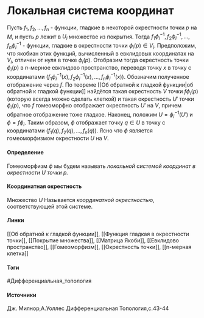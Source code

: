 # Локальная система координат
Пусть $f_{1},f_{2},\dots,f_{n}$ - функции, гладкие в некоторой окрестности точки $p$ на $M$, и пусть $p$ лежит в $U_{i}$ множестве из покрытия. Тогда $f_{1}\phi_{i}^{-1},f_{2}\phi_{i}^{-1},\dots,f_{n}\phi_{i}^{-1}$ - функции, гладкие в окрестности точки $\phi_{i}(p)\in V_{i}$. 
Предположим, что якобиан этих функций, вычисленный в евклидовых координатах на $V_{i}$, отличен от нуля в точке $\phi_{i}(p)$. Отобразим тогда окрестность точки $\phi_{i}(p)$ в $n$-мерное евклидово пространство, переводя точку $x$ в точку с координатами $(f_{1}\phi_{i}^{-1}(x),f_{2}\phi_{i}^{-1}(x),\dots,f_{n}\phi_{i}^{-1}(x))$. Обозначим полученное отображение через $f$. По теореме [[Об обратной к гладкой функции|об обратной к гладкой функции]] найдётся такая окрестность $V$ точки $f\phi_{i}(p)$(которую всегда можно сделать клеткой) и такая окрестность $U'$ точки $\phi_{i}(p)$, что $f$ гомеоморфно отображает окрестность $U'$ на $V$, причем обратное отображение тоже гладкое. Наконец, положим $U=\phi_{i}^{-1}(U')$ и $\phi=f\phi_{i}$. Таким образом, $\phi$ отображает точку $q\in U$ в точку с координатами $(f_{1}(q),f_{2}(q),\dots,f_{n}(q))$. Ясно что $\phi$ является гомеоморфизмом окрестности $U$ на $V$.

#### Определение
Гомеоморфизм $\phi$ мы будем называть *локальной системой координат в окрестности $U$ точки $p$.* 
#### Координатная окрестность
Множество $U$ Называется *координатной окрестностью*, соответствующей этой системе.
#### Линки
 [[Об обратной к гладкой функции]],
 [[Функция гладкая в окрестности точки]],
 [[Покрытие множества]],
 [[Матрица Якоби]],
 [[Евклидово пространство]],
 [[Гомеоморфизм]],
 [[Окрестность точки]],
 [[n-мерная клетка]]
 
#### Тэги
 #Дифференциальная_топология 
#### Источники
 Дж. Милнор,А.Уоллес Дифференциальная Топология,с.43-44